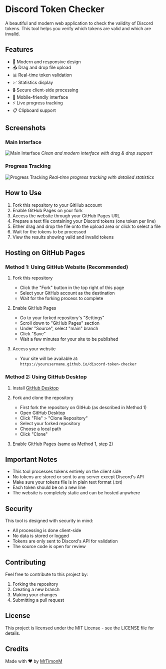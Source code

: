 # Discord Token Checker

A beautiful and modern web application to check the validity of Discord tokens. This tool helps you verify which tokens are valid and which are invalid.

## Features

- 🎨 Modern and responsive design
- 📤 Drag and drop file upload
- 📊 Real-time token validation
- 📈 Statistics display
- 🔒 Secure client-side processing
- 📱 Mobile-friendly interface
- ⚡ Live progress tracking
- 📋 Clipboard support

## Screenshots

### Main Interface
![Main Interface](https://prnt.sc/6k3StcJQq8Oo)
*Clean and modern interface with drag & drop support*

### Progress Tracking
![Progress Tracking](https://prnt.sc/4fXaLZ6c4uBi)
*Real-time progress tracking with detailed statistics*

## How to Use

1. Fork this repository to your GitHub account
2. Enable GitHub Pages on your fork
3. Access the website through your GitHub Pages URL
4. Prepare a text file containing your Discord tokens (one token per line)
5. Either drag and drop the file onto the upload area or click to select a file
6. Wait for the tokens to be processed
7. View the results showing valid and invalid tokens

## Hosting on GitHub Pages

### Method 1: Using GitHub Website (Recommended)

1. Fork this repository
   - Click the "Fork" button in the top right of this page
   - Select your GitHub account as the destination
   - Wait for the forking process to complete

2. Enable GitHub Pages
   - Go to your forked repository's "Settings"
   - Scroll down to "GitHub Pages" section
   - Under "Source", select "main" branch
   - Click "Save"
   - Wait a few minutes for your site to be published

3. Access your website
   - Your site will be available at: `https://yourusername.github.io/discord-token-checker`

### Method 2: Using GitHub Desktop

1. Install [GitHub Desktop](https://desktop.github.com/)

2. Fork and clone the repository
   - First fork the repository on GitHub (as described in Method 1)
   - Open GitHub Desktop
   - Click "File" > "Clone Repository"
   - Select your forked repository
   - Choose a local path
   - Click "Clone"

3. Enable GitHub Pages (same as Method 1, step 2)

## Important Notes

- This tool processes tokens entirely on the client side
- No tokens are stored or sent to any server except Discord's API
- Make sure your tokens file is in plain text format (.txt)
- Each token should be on a new line
- The website is completely static and can be hosted anywhere

## Security

This tool is designed with security in mind:
- All processing is done client-side
- No data is stored or logged
- Tokens are only sent to Discord's API for validation
- The source code is open for review

## Contributing

Feel free to contribute to this project by:
1. Forking the repository
2. Creating a new branch
3. Making your changes
4. Submitting a pull request

## License

This project is licensed under the MIT License - see the LICENSE file for details.

## Credits

Made with ❤️ by [MrTimonM](https://github.com/MrTimonM) 
